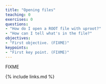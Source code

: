 ```yaml
---
title: "Opening files"
teaching: 0
exercises: 0
questions:
- "How do I open a ROOT file with uproot?"
- "How can I tell what's in the file?"
objectives:
- "First objective. (FIXME)"
keypoints:
- "First key point. (FIXME)"
---
```

FIXME

{% include links.md %}
